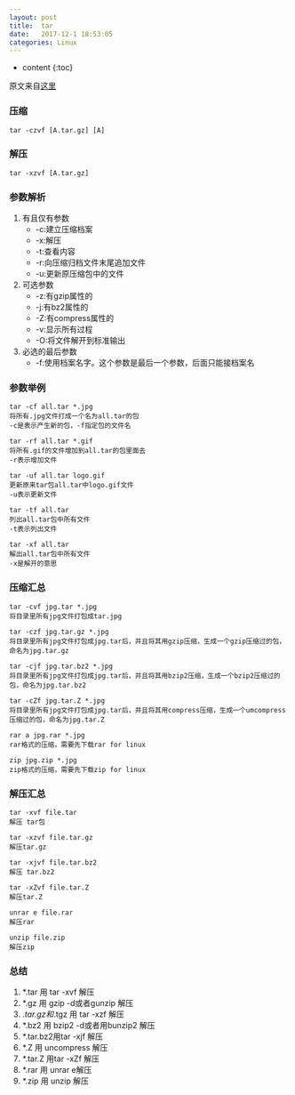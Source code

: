 ```yaml
---
layout: post
title:  tar
date:   2017-12-1 18:53:05
categories: Linux
---
```


* content
{:toc}

原文来自[这里](https://www.cnblogs.com/qq78292959/archive/2011/07/06/2099427.html)
	
### 压缩

	tar -czvf [A.tar.gz] [A]
	
### 解压

	tar -xzvf [A.tar.gz]
	
### 参数解析

1. 有且仅有参数
	* -c:建立压缩档案
	* -x:解压
	* -t:查看内容
	* -r:向压缩归档文件末尾追加文件
	* -u:更新原压缩包中的文件
2. 可选参数
	* -z:有gzip属性的
	* -j:有bz2属性的
	* -Z:有compress属性的
	* -v:显示所有过程
	* -O:将文件解开到标准输出
3. 必选的最后参数
	* -f:使用档案名字。这个参数是最后一个参数，后面只能接档案名

### 参数举例

	tar -cf all.tar *.jpg
	将所有.jpg文件打成一个名为all.tar的包
	-c是表示产生新的包，-f指定包的文件名

	tar -rf all.tar *.gif
	将所有.gif的文件增加到all.tar的包里面去
	-r表示增加文件

	tar -uf all.tar logo.gif
	更新原来tar包all.tar中logo.gif文件
	-u表示更新文件

	tar -tf all.tar
	列出all.tar包中所有文件
	-t表示列出文件

	tar -xf all.tar
	解出all.tar包中所有文件
	-x是解开的意思
	
### 压缩汇总

	tar -cvf jpg.tar *.jpg
	将目录里所有jpg文件打包成tar.jpg 

	tar -czf jpg.tar.gz *.jpg
	将目录里所有jpg文件打包成jpg.tar后，并且将其用gzip压缩，生成一个gzip压缩过的包，命名为jpg.tar.gz

	tar -cjf jpg.tar.bz2 *.jpg
	将目录里所有jpg文件打包成jpg.tar后，并且将其用bzip2压缩，生成一个bzip2压缩过的包，命名为jpg.tar.bz2

	tar -cZf jpg.tar.Z *.jpg
	将目录里所有jpg文件打包成jpg.tar后，并且将其用compress压缩，生成一个umcompress压缩过的包，命名为jpg.tar.Z

	rar a jpg.rar *.jpg
	rar格式的压缩，需要先下载rar for linux

	zip jpg.zip *.jpg
	zip格式的压缩，需要先下载zip for linux

### 解压汇总

	tar -xvf file.tar
	解压 tar包

	tar -xzvf file.tar.gz
	解压tar.gz

	tar -xjvf file.tar.bz2
	解压 tar.bz2

	tar -xZvf file.tar.Z
	解压tar.Z

	unrar e file.rar
	解压rar

	unzip file.zip
	解压zip

### 总结

1. *.tar 用 tar -xvf 解压
2. *.gz 用 gzip -d或者gunzip 解压
3. *.tar.gz和*.tgz 用 tar -xzf 解压
4. *.bz2 用 bzip2 -d或者用bunzip2 解压
5. *.tar.bz2用tar -xjf 解压
6. *.Z 用 uncompress 解压
7. *.tar.Z 用tar -xZf 解压
8. *.rar 用 unrar e解压
9. *.zip 用 unzip 解压
